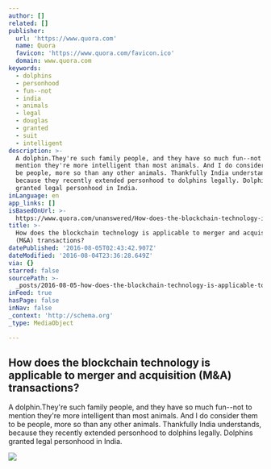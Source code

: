 ```yaml
---
author: []
related: []
publisher:
  url: 'https://www.quora.com'
  name: Quora
  favicon: 'https://www.quora.com/favicon.ico'
  domain: www.quora.com
keywords:
  - dolphins
  - personhood
  - fun--not
  - india
  - animals
  - legal
  - douglas
  - granted
  - suit
  - intelligent
description: >-
  A dolphin.They're such family people, and they have so much fun--not to
  mention they're more intelligent than most animals. And I do consider them to
  be people, more so than any other animals. Thankfully India understands,
  because they recently extended personhood to dolphins legally. Dolphins
  granted legal personhood in India.
inLanguage: en
app_links: []
isBasedOnUrl: >-
  https://www.quora.com/unanswered/How-does-the-blockchain-technology-is-applicable-to-merger-and-acquisition-M-A-transactions
title: >-
  How does the blockchain technology is applicable to merger and acquisition
  (M&A) transactions?
datePublished: '2016-08-05T02:43:42.907Z'
dateModified: '2016-08-04T23:36:28.649Z'
via: {}
starred: false
sourcePath: >-
  _posts/2016-08-05-how-does-the-blockchain-technology-is-applicable-to-merger-a.md
inFeed: true
hasPage: false
inNav: false
_context: 'http://schema.org'
_type: MediaObject

---
```

<article style=""><h1>How does the blockchain technology is applicable to merger and acquisition (M&amp;A) transactions?</h1><p>A dolphin.They're such family people, and they have so much fun--not to mention they're more intelligent than most animals. And I do consider them to be people, more so than any other animals. Thankfully India understands, because they recently extended personhood to dolphins legally. Dolphins granted legal personhood in India.</p><img src="https://qsf.ec.quoracdn.net/-images.new_grid.fb_share_default.png2801ad8885530345.png" /></article>